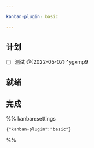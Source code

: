 ```yaml
---

kanban-plugin: basic

---
```


## 计划

- [ ] 测试  @{2022-05-07} ^ygxmp9


## 就绪



## 完成





%% kanban:settings
```
{"kanban-plugin":"basic"}
```
%%